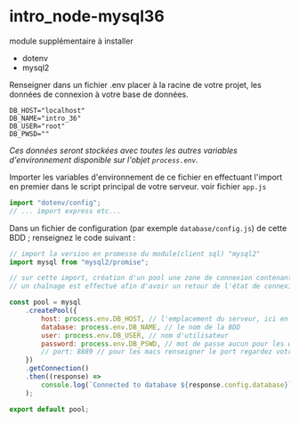 # intro_node-mysql36

module supplémentaire à installer 
- dotenv
- mysql2


Renseigner dans un fichier .env placer à la racine de votre projet, les données de connexion à votre base de données.
```t
DB_HOST="localhost"
DB_NAME="intro_36"
DB_USER="root"
DB_PWSD=""
```

*Ces données seront stockées avec toutes les autres variables d'environnement disponible sur l'objet `process.env`.*

Importer les variables d'environnement de ce fichier en effectuant l'import en premier dans le script principal de votre serveur. voir fichier `app.js`
```js
import "dotenv/config";
// ... import express etc... 
```

Dans un fichier de configuration (par exemple `database/config.js`) de cette BDD ; renseignez le code suivant :

```js
// import la version en promesse du module(client sql) "mysql2"
import mysql from "mysql2/promise";

// sur cette import, création d'un pool une zone de connexion contenant la configuration de connexion ou de comportement sur la BDD
// un chaînage est effectué afin d'avoir un retour de l'état de connexion à celle-ci

const pool = mysql
	.createPool({
		host: process.env.DB_HOST, // l'emplacement du serveur, ici en localhost
		database: process.env.DB_NAME, // le nom de la BDD
		user: process.env.DB_USER, // nom d'utilisateur
		password: process.env.DB_PSWD, // mot de passe aucun pour les windows, "root" pour les macs
        // port: 8889 // pour les macs renseigner le port regardez votre url phpmyadmin
	})
	.getConnection()
	.then((response) =>
		console.log(`Connected to database ${response.config.database}`)
	);

export default pool;
```